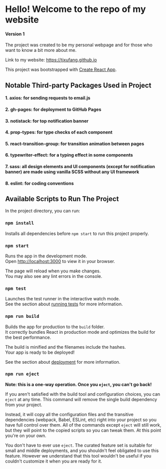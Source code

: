 # Hello! Welcome to the repo of my website
#### Version 1
The project was created to be my personal webpage and for those who want to know a bit more about me.

Link to my website: https://tjxufang.github.io

This project was bootstrapped with [Create React App](https://github.com/facebook/create-react-app).

## Notable Third-party Packages Used in Project
#### 1. axios: for sending requests to email.js
#### 2. gh-pages: for deployment to GitHub Pages
#### 3. notistack: for top notification banner
#### 4. prop-types: for type checks of each component
#### 5. react-transition-group: for transition animation between pages
#### 6. typewriter-effect: for a typing effect in some components
#### 7. sass: all design elements and UI components (except for notification banner) are made using vanilla SCSS without any UI framework
#### 8. eslint: for coding conventions

## Available Scripts to Run The Project
In the project directory, you can run:

### `npm install`
Installs all dependencies before `npm start` to run this project properly.

### `npm start`
Runs the app in the development mode.\
Open [http://localhost:3000](http://localhost:3000) to view it in your browser.

The page will reload when you make changes.\
You may also see any lint errors in the console.

### `npm test`

Launches the test runner in the interactive watch mode.\
See the section about [running tests](https://facebook.github.io/create-react-app/docs/running-tests) for more information.

### `npm run build`

Builds the app for production to the `build` folder.\
It correctly bundles React in production mode and optimizes the build for the best performance.

The build is minified and the filenames include the hashes.\
Your app is ready to be deployed!

See the section about [deployment](https://facebook.github.io/create-react-app/docs/deployment) for more information.

### `npm run eject`

**Note: this is a one-way operation. Once you `eject`, you can't go back!**

If you aren't satisfied with the build tool and configuration choices, you can `eject` at any time. This command will remove the single build dependency from your project.

Instead, it will copy all the configuration files and the transitive dependencies (webpack, Babel, ESLint, etc) right into your project so you have full control over them. All of the commands except `eject` will still work, but they will point to the copied scripts so you can tweak them. At this point you're on your own.

You don't have to ever use `eject`. The curated feature set is suitable for small and middle deployments, and you shouldn't feel obligated to use this feature. However we understand that this tool wouldn't be useful if you couldn't customize it when you are ready for it.
